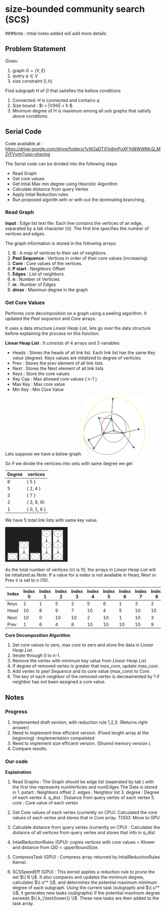 # size-bounded community search (SCS)

###Note : Intial notes added will add more details 


## Problem Statement

Given:
1. graph $G = (V,E)$
2. query $q \in V$ 
3. size constraint $[l,h]$

Find subgraph $H$ of $G$ that satisfies the bellow conditions
1. Connected: $H$ is connected and contains $q$
2. Size bound : $l < |V(H)| < h $.
3. Minimum degree of H is maximum among all sub graphs that satisfy above conditions



## Serial Code 

Code available at : https://drive.google.com/drive/folders/1yW2aDTX1o8mPuXFYd8WWMcQ_MZrFVyjm?usp=sharing

The Serial code can be divided into the following steps

- Read Graph 
- Get core values 
- Get Intial Max min degree using Heuristic Algorithm 
- Calculate distance from query Vertex
- Apply Intial Reduction rules
- Run proposed algorith with or with out the dominating branching. 

### Read Graph 

**Input** : Edge list text file: Each line contains the vertices of an edge, separated by a tab character (\t). The first line specifies the number of vertices and edges.

The graph information is stored in the following arrays:

1. **G** : A map of vertices to their set of neighbors.
2. **Peel Sequence** : Vertices in order of their core values (increasing).
3. **Core** : Core values of the vertices.
4. **P start** : Neighbors Offset 
5. **Edges** : List of neighbors.
6. **n** : Number of Verticies 
7. **m** : Number of Edges
8. **dmax** : Maximun degree in the graph

### Get Core Values
Performs core decomposition on a graph using a peeling algorithm. It updated the *Peel sequence* and *Core* arrays.

It uses a data structure *Linear Heap List*, lets go over the data structure before explaining the process on this function. 

**Linear Heap List** : It consists of 4 arrays and 3 variables
- Heads : Stores the heads of all link list. Each link list has the same Key value (degree). Keys values are intialized to degree of verticies
- Prev : Stores the prev element of all link lists 
- Next : Stores the Next element of all link lists
- Keys : Store the core values
- Key Cap : Max allowed core values ( n-1 ).
- Max Key : Max core value
- Min Key : Min Core Value 

Lets suppose we have a below graph. 
<img src="pics/graph1.jpg" width="40%" height="40%"/>

So if we divide the verticies into sets with same degree we get 

| Degree | vertices |
|---|---|
| 6 | { 5 } |
| 5 | { 2, 4 }|
| 3 | { 7 }|
| 2 | { 3, 8, 9} |
| 1 | { 0, 1, 6 } |

We have 5 total link lists with same key value. 


<img src="pics\HeapLists.PNG" width="40%" height="40%"/>


As the total number of vertices (n) is 10, the arrays in *Linear Heap List* will be intialized as 
Note: If a value for a index is not available  in Head, Next or Prev it is set to n (10). 

| Index | Index 0 | Index 1 | Index 2 | Index 3 | Index 4 | Index 5 | Index 6 | Index 7 | Index 8 | Index 9 |
|---|---|---|---|---|---|---|---|---|---|---|
|Keys| 1 | 1 | 5 | 2 | 5 | 6 | 1 | 3 | 2 | 2 |
|Head| 10 |6 | 9 | 7 | 10 | 4 | 5 | 10 | 10 | 10 |
|Next| 10 | 0 | 10 | 10 | 2 | 10 | 1 | 10 | 3 | 8 |
|Prev| 1 | 6 | 4 | 8 | 10 | 10 | 10 | 10 | 9 | 10 |

**Core Decomposition Algorithm**

1. Set core values to zero, max core to zero and store the data in *Linear Heap List*. 
2. iterate through 0 to n-1.
3. Remove the vertex with minimum key value from *Linear Heap List*
4. If degree of removed vertex is greater that *max_core*, update *max_core*.
5. Add vertex to *peel Sequence* and its core value (*max_core*) to *Core*.
6. The key of each neighbor of the removed vertex is decreamented by 1 if neighbor has not been assigned a core value. 


## Notes


### Progress

1. Implemented draft version, with reduction rule 1,2,3. (Returns right answer)
2. Need to implement time efficient version. (Fixed length array at the beginning) -Implementation compeleted 
3. Need to implement size efficient version. (Shared memory version ).
4. Compare results. 

### Our code 

**Explaination**

1. Read Graphs : The Graph should be edge list (seperated by tab ) with the first line represents numVerticies and numEdges
    The Data is stored in 
        1. pstart : Neighbors offset
        2. edges : Neighbor list
        3. degree : Degree of each vertex 
        4. q_dist : Distance from query vertex of each vertex
        5. core : Core value of each vertex

2. Get Core values of each vertex (currently on CPU): Calculated the core values of each vertex and stores that in Core array. 
TODO: Move to GPU

3. Calculate distance from query vertex (currenlty on CPU) : Calculates the distance of all vertices from query vertex and stores that info in q_dist

4. IntialReductionRules (GPU): copies vertices with core values > Klower and distance from QID <  upperBoundSize.

5. CompressTask (GPU) : Compress array returned by IntialReductionRules Kernel. 

6. SCSSpeedEff (GPU) :  This kernel applies a reduction rule to prune the set $\( R \)$. It also compares and updates the minimum degree, calculates $\( u^* \)$, and determines the potential maximum minimum degree of each subgraph. Using the current task (subgraph) and $\( u^* \)$, it generates new tasks (subgraphs) if the potential maximum degree exceeds $\( k_{\text{lower}} \)$. These new tasks are then added to the task array.


